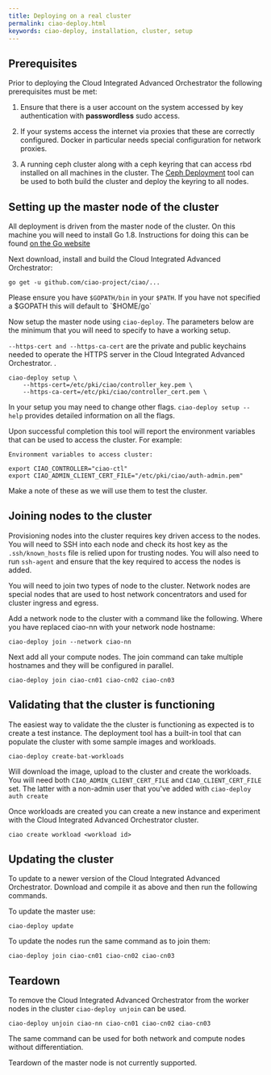 ```yaml
---
title: Deploying on a real cluster
permalink: ciao-deploy.html
keywords: ciao-deploy, installation, cluster, setup
---
```

## Prerequisites

Prior to deploying the Cloud Integrated Advanced Orchestrator the following
prerequisites must be met:

1. Ensure that there is a user account on the system accessed by key
authentication with **passwordless** sudo access.

2. If your systems access the internet via proxies that these are correctly
configured. Docker in particular needs special configuration for network
proxies.

3. A running ceph cluster along with a ceph keyring that can access rbd
installed on all machines in the cluster. The [Ceph
Deployment](http://docs.ceph.com/docs/master/rados/deployment/) tool can be
used to both build the cluster and deploy the keyring to all nodes.

## Setting up the master node of the cluster

All deployment is driven from the master node of the cluster. On this machine
you will need to install Go 1.8. Instructions for doing this can be found [on
the Go website](https://www.golang.org)

Next download, install and build the Cloud Integrated Advanced Orchestrator:

```
go get -u github.com/ciao-project/ciao/...
```

Please ensure you have `$GOPATH/bin` in your `$PATH`. If you have not specified
a $GOPATH this will default to `$HOME/go`

Now setup the master node using `ciao-deploy`. The parameters below are the
minimum that you will need to specify to have a working setup.

`--https-cert and --https-ca-cert` are the private and public keychains needed
to operate the HTTPS server in the Cloud Integrated Advanced Orchestrator.
.

```
ciao-deploy setup \
	--https-cert=/etc/pki/ciao/controller_key.pem \
	--https-ca-cert=/etc/pki/ciao/controller_cert.pem \
```

In your setup you may need to change other flags. `ciao-deploy setup --help`
provides detailed information on all the flags.

Upon successful completion this tool will report the environment variables that
can be used to access the cluster. For example:

```
Environment variables to access cluster:

export CIAO_CONTROLLER="ciao-ctl"
export CIAO_ADMIN_CLIENT_CERT_FILE="/etc/pki/ciao/auth-admin.pem"
```

Make a note of these as we will use them to test the cluster.

## Joining nodes to the cluster

Provisioning nodes into the cluster requires key driven access to the nodes.
You will need to SSH into each node and check its host key as the
`.ssh/known_hosts` file is relied upon for trusting nodes. You will also need
to run `ssh-agent` and ensure that the key required to access the nodes is
added.

You will need to join two types of node to the cluster. Network nodes are
special nodes that are used to host network concentrators and used for cluster
ingress and egress.

Add a network node to the cluster with a command like the following. Where you
have replaced ciao-nn with your network node hostname:

```
ciao-deploy join --network ciao-nn
```

Next add all your compute nodes. The join command can take multiple hostnames
and they will be configured in parallel.

```
ciao-deploy join ciao-cn01 ciao-cn02 ciao-cn03 
```

## Validating that the cluster is functioning

The easiest way to validate the the cluster is functioning as expected is to
create a test instance. The deployment tool has a built-in tool that can
populate the cluster with some sample images and workloads.

```
ciao-deploy create-bat-workloads
```

Will download the image, upload to the cluster and create the workloads. You
will need both `CIAO_ADMIN_CLIENT_CERT_FILE` and `CIAO_CLIENT_CERT_FILE` set.
The latter with a non-admin user that you've added with `ciao-deploy auth create`

Once workloads are created you can create a new instance and experiment with
the Cloud Integrated Advanced Orchestrator cluster.

```
ciao create workload <workload id>
```

## Updating the cluster

To update to a newer version of the Cloud Integrated Advanced
Orchestrator. Download and compile it as above and then run the following
commands.

To update the master use:

```
ciao-deploy update
```

To update the nodes run the same command as to join them:

```
ciao-deploy join ciao-cn01 ciao-cn02 ciao-cn03 
```

## Teardown

To remove the Cloud Integrated Advanced Orchestrator from the worker nodes in
the cluster `ciao-deploy unjoin` can be used.

```
ciao-deploy unjoin ciao-nn ciao-cn01 ciao-cn02 ciao-cn03
```

The same command can be used for both network and compute nodes without
differentiation.

Teardown of the master node is not currently supported.
